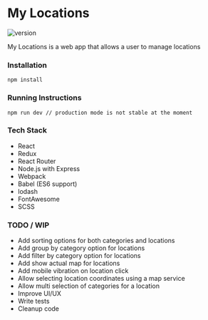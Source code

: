 # My Locations

![version](https://img.shields.io/badge/version-0.2.0-green.svg)

My Locations is a web app that allows a user to manage locations

### Installation

```
npm install
```

### Running Instructions

```
npm run dev // production mode is not stable at the moment
```

### Tech Stack

* React
* Redux
* React Router
* Node.js with Express
* Webpack
* Babel (ES6 support)
* lodash
* FontAwesome
* SCSS

### TODO / WIP

* Add sorting options for both categories and locations
* Add group by category option for locations
* Add filter by category option for locations
* Add show actual map for locations
* Add mobile vibration on location click
* Allow selecting location coordinates using a map service
* Allow multi selection of categories for a location
* Improve UI/UX
* Write tests
* Cleanup code